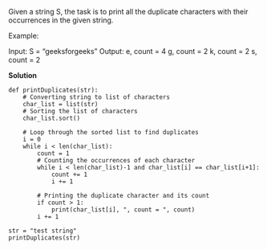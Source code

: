 Given a string S, the task is to print all the duplicate characters with their occurrences in the given string.

Example:

Input: S = “geeksforgeeks”
Output:
e, count = 4
g, count = 2
k, count = 2
s, count = 2

**Solution**
```
def printDuplicates(str):
    # Converting string to list of characters
    char_list = list(str)
    # Sorting the list of characters
    char_list.sort()
    
    # Loop through the sorted list to find duplicates
    i = 0
    while i < len(char_list):
        count = 1
        # Counting the occurrences of each character
        while i < len(char_list)-1 and char_list[i] == char_list[i+1]:
            count += 1
            i += 1
        
        # Printing the duplicate character and its count
        if count > 1:
            print(char_list[i], ", count = ", count)
        i += 1

str = "test string"
printDuplicates(str)

```

